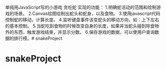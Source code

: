 单纯用JavaScript写的小游戏
贪吃蛇
实现的功能：
1.明确蛇活动的范围和绘制游戏的场景。
2.Canvas绘图绘制出蛇头和蛇身，以及食物。
3.使用javascript代码控制蛇的移动，计算长度。
4.监听键盘事件该变蛇头的移动方向，如：上下左右的基本控制。
5.当蛇吃到食物的时候改变自身的长度，如果并当蛇头碰到除食物外的东西，触发游戏结束，并显示分数。
6.保存游戏的数据，可以使用户查询数据的排行榜。# snakeProject
# snakeProject
